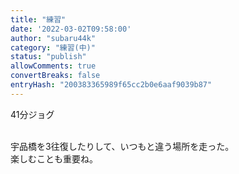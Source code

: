 ```yaml
---
title: "練習"
date: '2022-03-02T09:58:00'
author: "subaru44k"
category: "練習(中)"
status: "publish"
allowComments: true
convertBreaks: false
entryHash: "200383365989f65cc2b0e6aaf9039b87"
---
```

41分ジョグ<div><br></div><div>宇品橋を3往復したりして、いつもと違う場所を走った。</div><div>楽しむことも重要ね。</div>

